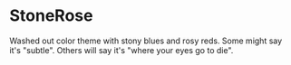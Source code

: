 # StoneRose

Washed out color theme with stony blues and rosy reds. 
Some might say it's "subtle". Others will say it's "where your eyes go to die".
